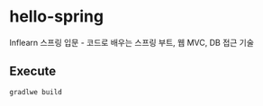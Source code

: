 # hello-spring
Inflearn 스프링 입문 - 코드로 배우는 스프링 부트, 웹 MVC, DB 접근 기술

## Execute
 
``` bash
gradlwe build

 
```

